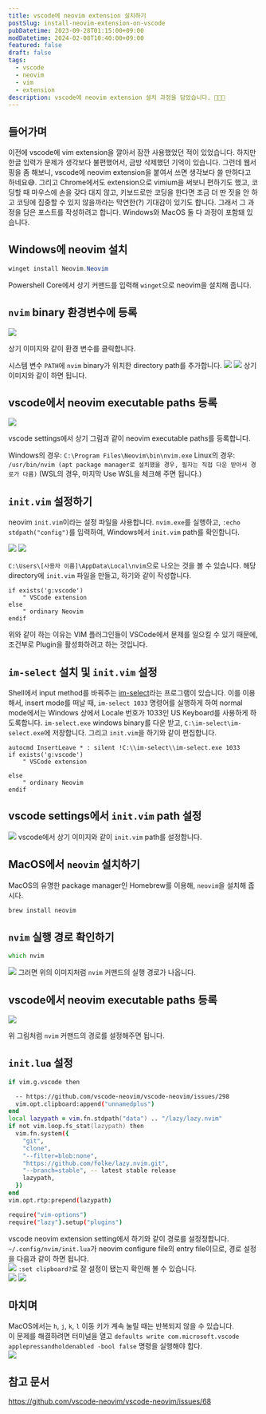 ```yaml
---
title: vscode에 neovim extension 설치하기
postSlug: install-neovim-extension-on-vscode
pubDatetime: 2023-09-28T01:15:00+09:00
modDatetime: 2024-02-08T10:40:00+09:00
featured: false
draft: false
tags:
  - vscode
  - neovim
  - vim
  - extension
description: vscode에 neovim extension 설치 과정을 담았습니다. 🧑🏻‍💻
---
```


## 들어가며

이전에 vscode에 vim extension을 깔아서 잠깐 사용했었던 적이 있었습니다.
하지만 한글 입력가 문제가 생각보다 불편했어서, 금방 삭제했던 기억이 있습니다.
그런데 웹서핑을 좀 해보니, vscode에 neovim extension을 붙여서 쓰면 생각보다 쓸 만하다고 하네요😅.
그리고 Chrome에서도 extension으로 vimium을 써보니 편하기도 했고, 코딩할 때 마우스에 손을 갖다 대지 않고, 키보드로만 코딩을 한다면 조금 더 딴 짓을 안 하고 코딩에 집중할 수 있지 않을까라는 막연한(?) 기대감이 있기도 합니다.
그래서 그 과정을 담은 포스트를 작성하려고 합니다.
Windows와 MacOS 둘 다 과정이 포함돼 있습니다.

## Windows에 neovim 설치

```powershell
winget install Neovim.Neovim
```

Powershell Core에서 상기 커맨드를 입력해 `winget`으로 neovim을 설치해 줍니다.

## `nvim` binary 환경변수에 등록

![](https://res.cloudinary.com/gyunseo-blog/image/upload/v1698669625/install-neovim-extension-on-vscode-1695832925388.jpeg)

상기 이미지와 같이 환경 변수를 클릭합니다.

시스템 변수 `PATH`에 `nvim` binary가 위치한 directory path를 추가합니다.
![](https://res.cloudinary.com/gyunseo-blog/image/upload/v1698669625/install-neovim-extension-on-vscode-1695833078369.jpeg)
![](https://res.cloudinary.com/gyunseo-blog/image/upload/v1698669625/install-neovim-extension-on-vscode-1695833307604.jpeg)
상기 이미지와 같이 하면 됩니다.

## vscode에서 neovim executable paths 등록

![](https://res.cloudinary.com/gyunseo-blog/image/upload/v1698669625/install-neovim-extension-on-vscode-1695833833572.jpeg)

vscode settings에서 상기 그림과 같이 neovim executable paths를 등록합니다.

Windows의 경우: `C:\Program Files\Neovim\bin\nvim.exe`
Linux의 경우: `/usr/bin/nvim (apt package manager로 설치했을 경우, 필자는 직접 다운 받아서 경로가 다름)` (WSL의 경우, 마지막 Use WSL을 체크해 주면 됩니다.)

## `init.vim` 설정하기

neovim `init.vim`이라는 설정 파일을 사용합니다.
`nvim.exe`를 실행하고, `:echo stdpath("config")`를 입력하여, Windows에서 `init.vim` path를 확인합니다.

![](https://res.cloudinary.com/gyunseo-blog/image/upload/v1698669625/install-neovim-extension-on-vscode-1695877500411.jpeg)
![](https://res.cloudinary.com/gyunseo-blog/image/upload/v1698669625/install-neovim-extension-on-vscode-1695877517915.jpeg)

`C:\Users\[사용자 이름]\AppData\Local\nvim`으로 나오는 것을 볼 수 있습니다.
해당 directory에 `init.vim` 파일을 만들고, 하기와 같이 작성합니다.

```vim
if exists('g:vscode')
    " VSCode extension
else
    " ordinary Neovim
endif
```

위와 같이 하는 이유는 VIM 플러그인들이 VSCode에서 문제를 일으킬 수 있기 때문에, 조건부로 Plugin을 활성화하려고 하는 것입니다.

## `im-select` 설치 및 `init.vim` 설정

Shell에서 input method를 바꿔주는 [im-select](https://github.com/daipeihust/im-select)라는 프로그램이 있습니다.
이를 이용해서, insert mode를 떠날 때, `im-select 1033` 명령어를 실행하게 하여 normal mode에서는 Windows 상에서 Locale 번호가 1033인 US Keyboard를 사용하게 하도록합니다.
`im-select.exe` windows binary를 다운 받고, `C:\im-select\im-select.exe`에 저장합니다.
그리고 `init.vim`을 하기와 같이 편집합니다.

```vim
autocmd InsertLeave * : silent !C:\\im-select\\im-select.exe 1033
if exists('g:vscode')
    " VSCode extension

else
    " ordinary Neovim
endif
```

## vscode settings에서 `init.vim` path 설정

![](https://res.cloudinary.com/gyunseo-blog/image/upload/v1698669625/install-neovim-extension-on-vscode-1695879355411.jpeg)
vscode에서 상기 이미지와 같이 `init.vim` path를 설정합니다.

## MacOS에서 `neovim` 설치하기

MacOS의 유명한 package manager인 Homebrew를 이용해, `neovim`을 설치해 줍시다.

```zsh
brew install neovim
```

## `nvim` 실행 경로 확인하기

```zsh
which nvim
```

![](https://res.cloudinary.com/gyunseo-blog/image/upload/f_auto/v1706372513/image_ghvtdt.png)
그러면 위의 이미지처럼 `nvim` 커맨드의 실행 경로가 나옵니다.

## vscode에서 neovim executable paths 등록

![](https://res.cloudinary.com/gyunseo-blog/image/upload/f_auto/v1706372746/image_nm9rry.png)

위 그림처럼 `nvim` 커맨드의 경로를 설정해주면 됩니다.

## `init.lua` 설정

```zsh
if vim.g.vscode then

  -- https://github.com/vscode-neovim/vscode-neovim/issues/298
  vim.opt.clipboard:append("unnamedplus")
end
local lazypath = vim.fn.stdpath("data") .. "/lazy/lazy.nvim"
if not vim.loop.fs_stat(lazypath) then
  vim.fn.system({
    "git",
    "clone",
    "--filter=blob:none",
    "https://github.com/folke/lazy.nvim.git",
    "--branch=stable", -- latest stable release
    lazypath,
  })
end
vim.opt.rtp:prepend(lazypath)

require("vim-options")
require("lazy").setup("plugins")


```

vscode neovim extension setting에서 하기와 같이 경로를 설정정합니다.  
`~/.config/nvim/init.lua`가 neovim configure file의 entry file이므로, 경로 설정을 다음과 같이 하면 됩니다.  
![](https://res.cloudinary.com/gyunseo-blog/image/upload/f_auto/v1706380752/image_jh72tf.png)
`:set clipboard?`로 잘 설정이 됐는지 확인해 볼 수 있습니다.  
![](https://res.cloudinary.com/gyunseo-blog/image/upload/f_auto/v1706380708/image_mcfgnk.png)
![](https://res.cloudinary.com/gyunseo-blog/image/upload/f_auto/v1706380719/image_c7rszu.png)

## 마치며

MacOS에서는 `h`, `j`, `k`, `l` 이동 키가 계속 눌릴 때는 반복되지 않을 수 있습니다.  
이 문제를 해결하려면 터미널을 열고 `defaults write com.microsoft.vscode applepressandholdenabled -bool false` 명령을 실행해야 합다.  
![](https://res.cloudinary.com/gyunseo-blog/image/upload/f_auto/v1706375235/image_oxhhlw.png)

## 참고 문서

<https://github.com/vscode-neovim/vscode-neovim/issues/68>
